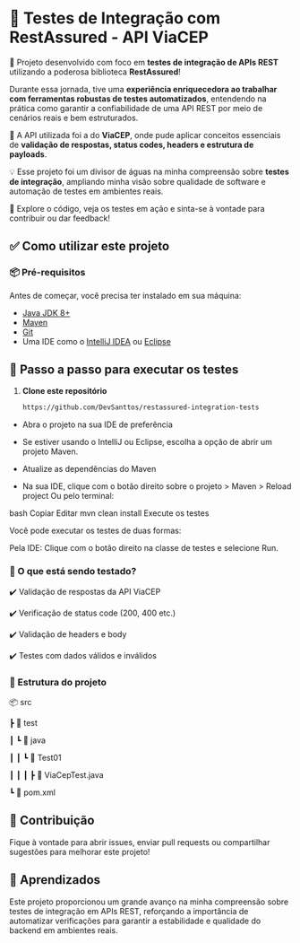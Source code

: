 # 🧪 Testes de Integração com RestAssured - API ViaCEP

🚀 Projeto desenvolvido com foco em **testes de integração de APIs REST** utilizando a poderosa biblioteca **RestAssured**!

Durante essa jornada, tive uma **experiência enriquecedora ao trabalhar com ferramentas robustas de testes automatizados**, entendendo na prática como garantir a confiabilidade de uma API REST por meio de cenários reais e bem estruturados.

📌 A API utilizada foi a do **ViaCEP**, onde pude aplicar conceitos essenciais de **validação de respostas, status codes, headers e estrutura de payloads**.

💡 Esse projeto foi um divisor de águas na minha compreensão sobre **testes de integração**, ampliando minha visão sobre qualidade de software e automação de testes em ambientes reais.

🔎 Explore o código, veja os testes em ação e sinta-se à vontade para contribuir ou dar feedback!

## ✅ Como utilizar este projeto

### 📦 Pré-requisitos

Antes de começar, você precisa ter instalado em sua máquina:

- [Java JDK 8+](https://www.oracle.com/java/technologies/javase-downloads.html)
- [Maven](https://maven.apache.org/install.html)
- [Git](https://git-scm.com/downloads)
- Uma IDE como o [IntelliJ IDEA](https://www.jetbrains.com/idea/) ou [Eclipse](https://www.eclipse.org/)

## 🚀 Passo a passo para executar os testes

1. **Clone este repositório**
   ```bash
   https://github.com/DevSanttos/restassured-integration-tests
- Abra o projeto na sua IDE de preferência

- Se estiver usando o IntelliJ ou Eclipse, escolha a opção de abrir um projeto Maven.

- Atualize as dependências do Maven

- Na sua IDE, clique com o botão direito sobre o projeto > Maven > Reload project
Ou pelo terminal:

bash
Copiar
Editar
mvn clean install
Execute os testes

Você pode executar os testes de duas formas:

Pela IDE: Clique com o botão direito na classe de testes e selecione Run.

### 🧪 O que está sendo testado? ###
✔️ Validação de respostas da API ViaCEP

✔️ Verificação de status code (200, 400 etc.)

✔️ Validação de headers e body

✔️ Testes com dados válidos e inválidos

### 📁 Estrutura do projeto ###

📦 src

 ┣ 📂 test
 
 ┃ ┗ 📂 java
 
 ┃ ┃ ┗ 📂 Test01
 
 ┃ ┃ ┃ ┣ 📄 ViaCepTest.java
 
 ┗ 📄 pom.xml
 
## 🤝 Contribuição ##

Fique à vontade para abrir issues, enviar pull requests ou compartilhar sugestões para melhorar este projeto!

## 🧠 Aprendizados ##

Este projeto proporcionou um grande avanço na minha compreensão sobre testes de integração em APIs REST, reforçando a importância de automatizar verificações para garantir a estabilidade e qualidade do backend em ambientes reais.
